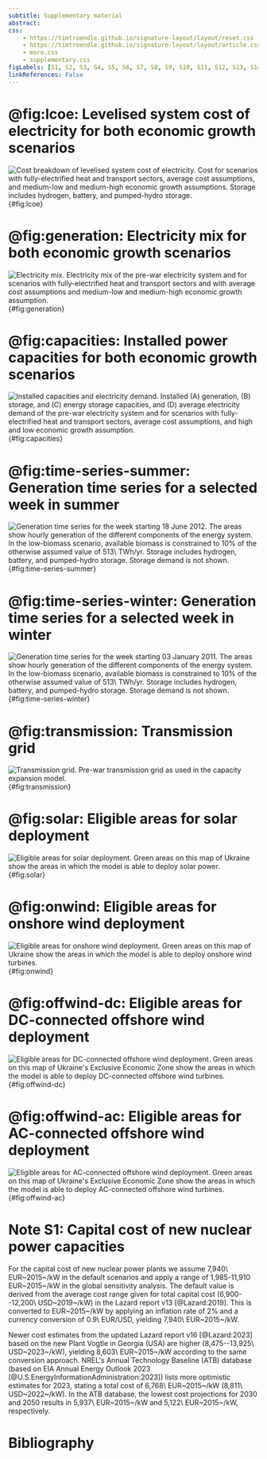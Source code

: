 ```yaml
---
subtitle: Supplementary material
abstract:
css:
    - https://timtroendle.github.io/signature-layout/layout/reset.css
    - https://timtroendle.github.io/signature-layout/layout/article.css
    - more.css
    - supplementary.css
figLabels: [S1, S2, S3, S4, S5, S6, S7, S8, S9, S10, S11, S12, S13, S14, S15]
linkReferences: False
---
```


# @fig:lcoe: Levelised system cost of electricity for both economic growth scenarios

![**Cost breakdown of levelised system cost of electricity.** Cost for scenarios with fully-electrified heat and transport sectors, average cost assumptions, and medium-low and medium-high economic growth assumptions. Storage includes hydrogen, battery, and pumped-hydro storage.](build/results/lcoe-all.png){#fig:lcoe}

# @fig:generation: Electricity mix for both economic growth scenarios

![**Electricity mix.** Electricity mix of the pre-war electricity system and for scenarios with fully-electrified heat and transport sectors and with average cost assumptions and medium-low and medium-high economic growth assumption.](build/results/generation-all.png){#fig:generation}


# @fig:capacities: Installed power capacities for both economic growth scenarios

![**Installed capacities and electricity demand.** Installed **(A)** generation, **(B)** storage, and **(C)** energy storage capacities, and **(D)** average electricity demand of the pre-war electricity system and for scenarios with fully-electrified heat and transport sectors, average cost assumptions, and high and low economic growth assumption.](build/results/capacities-all.png){#fig:capacities}

# @fig:time-series-summer: Generation time series for a selected week in summer

![**Generation time series for the week starting 18 June 2012.** The areas show hourly generation of the different components of the energy system. In the low-biomass scenario, available biomass is constrained to 10% of the otherwise assumed value of 513\ TWh/yr. Storage includes hydrogen, battery, and pumped-hydro storage. Storage demand is not shown.](build/results/time-series-summer-zoom.png){#fig:time-series-summer}

# @fig:time-series-winter: Generation time series for a selected week in winter

![**Generation time series for the week starting 03 January 2011.** The areas show hourly generation of the different components of the energy system. In the low-biomass scenario, available biomass is constrained to 10% of the otherwise assumed value of 513\ TWh/yr. Storage includes hydrogen, battery, and pumped-hydro storage. Storage demand is not shown.](build/results/time-series-winter-zoom.png){#fig:time-series-winter}

# @fig:transmission: Transmission grid

![**Transmission grid.** Pre-war transmission grid as used in the capacity expansion model.](../data/transmission-grid.png){#fig:transmission}

# @fig:solar: Eligible areas for solar deployment

![**Eligible areas for solar deployment.** Green areas on this map of Ukraine show the areas in which the model is able to deploy solar power.](../data/availability-solar.png){#fig:solar}

# @fig:onwind: Eligible areas for onshore wind deployment

![**Eligible areas for onshore wind deployment.** Green areas on this map of Ukraine show the areas in which the model is able to deploy onshore wind turbines.](../data/availability-onwind.png){#fig:onwind}

# @fig:offwind-dc: Eligible areas for DC-connected offshore wind deployment

![**Eligible areas for DC-connected offshore wind deployment.** Green areas on this map of Ukraine's Exclusive Economic Zone show the areas in which the model is able to deploy DC-connected offshore wind turbines.](../data/availability-offwind-dc.png){#fig:offwind-dc}

# @fig:offwind-ac: Eligible areas for AC-connected offshore wind deployment

![**Eligible areas for AC-connected offshore wind deployment.** Green areas on this map of Ukraine's Exclusive Economic Zone show the areas in which the model is able to deploy AC-connected offshore wind turbines.](../data/availability-offwind-ac.png){#fig:offwind-ac}


# Note S1: Capital cost of new nuclear power capacities

For the capital cost of new nuclear power plants we assume 7,940\ EUR~2015~/kW in the default scenarios and apply a range of 1,985-11,910 EUR~2015~/kW in the global sensitivity analysis.
The default value is derived from the average cost range given for total capital cost (6,900--12,200\ USD~2019~/kW) in the Lazard report v13 [@Lazard:2019].
This is converted to EUR~2015~/kW by applying an inflation rate of 2% and a currency conversion of 0.9\ EUR/USD, yielding 7,940\ EUR~2015~/kW.
<!-- USD2019 / 1.02^4 * 0.9 = EUR2015 -->
Newer cost estimates from the updated Lazard report v16 [@Lazard:2023] based on the new Plant Vogtle in Georgia (USA) are higher (8,475--13,925\ USD~2023~/kW), yielding 8,603\ EUR~2015~/kW according to the same conversion approach.
NREL's Annual Technology Baseline (ATB) database (based on EIA Annual Energy Outlook 2023 [@U.S.EnergyInformationAdministration:2023]) lists more optimistic estimates for 2023, stating a total cost of 6,768\ EUR~2015~/kW (8,811\ USD~2022~/kW).
In the ATB database, the lowest cost projections for 2030 and 2050 results in 5,937\ EUR~2015~/kW and 5,122\ EUR~2015~/kW, respectively.

# Bibliography
